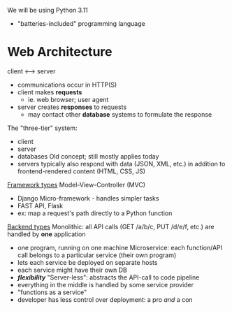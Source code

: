 We will be using Python 3.11
- "batteries-included" programming language


# Web Architecture
client <--> server
- communications occur in HTTP(S)
- client makes **requests**
	- ie. web browser; user agent
- server creates **responses** to requests
	- may contact other **database** systems to formulate the response

The "three-tier" system:
- client
- server
- databases
Old concept; still mostly applies today
- servers typically also respond with data (JSON, XML, etc.) in addition to frontend-rendered content (HTML, CSS, JS)

<u>Framework types</u>
Model-View-Controller (MVC)
- Django
Micro-framework - handles simpler tasks
- FAST API, Flask
- ex: map a request's path directly to a Python function

<u>Backend types</u>
Monolithic: all API calls (GET /a/b/c, PUT /d/e/f, etc.) are handled by **one** application
- one program, running on one machine
Microservice: each function/API call belongs to a particular service (their own program)
- lets each service be deployed on separate hosts
- each service might have their own DB
- ***flexibility***
"Server-less": abstracts the API-call to code pipeline
- everything in the middle is handled by some service provider
- "functions as a service"
- developer has less control over deployment: a pro *and* a con
